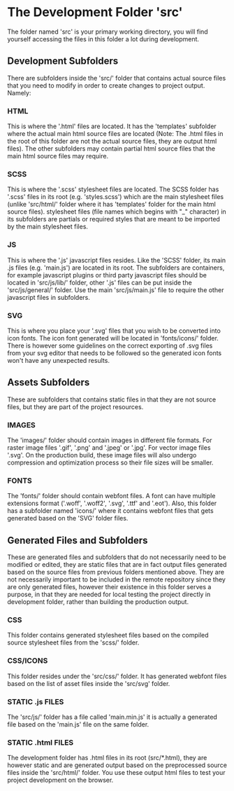 # The Development Folder 'src'

The folder named 'src' is your primary working directory, you will find yourself accessing the files in this folder a lot during development.

## Development Subfolders

There are subfolders inside the 'src/' folder that contains actual source files that you need to modify in order to create changes to project output. Namely:

### HTML

This is where the '.html' files are located. It has the 'templates' subfolder where the actual main html source files are located (Note: The .html files in the root of this folder are not the actual source files, they are output html files). The other subfolders may contain partial html source files that the main html source files may require.

### SCSS

This is where the '.scss' stylesheet files are located. The SCSS folder has '.scss' files in its root (e.g. 'styles.scss') which are the main stylesheet files (unlike 'src/html/' folder where it has 'templates' folder for the main html source files). stylesheet files (file names which begins with "_" character) in its subfolders are partials or required styles that are meant to be imported by the main stylesheet files.

### JS

This is where the '.js' javascript files resides. Like the 'SCSS' folder, its main .js files (e.g. 'main.js') are located in its root. The subfolders are containers, for example javascript plugins or third party javascript files should be located in 'src/js/lib/' folder, other '.js' files can be put inside the 'src/js/general/' folder. Use the main 'src/js/main.js' file to require the other javascript files in subfolders.

### SVG

This is where you place your '.svg' files that you wish to be converted into icon fonts. The icon font generated will be located in 'fonts/icons/' folder. There is however some guidelines on the correct exporting of .svg files from your svg editor that needs to be followed so the generated icon fonts won't have any unexpected results.


## Assets Subfolders

These are subfolders that contains static files in that they are not source files, but they are part of the project resources.

### IMAGES

The 'images/' folder should contain images in different file formats. For raster image files '.gif', '.png' and '.jpeg' or '.jpg'. For vector image files '.svg'. On the production build, these image files will also undergo compression and optimization process so their file sizes will be smaller.

### FONTS

The 'fonts/' folder should contain webfont files. A font can have multiple extensions format ('.woff', '.woff2', '.svg', '.ttf' and '.eot'). Also, this folder has a subfolder named 'icons/' where it contains webfont files that gets generated based on the 'SVG' folder files.

## Generated Files and Subfolders

These are generated files and subfolders that do not necessarily need to be modified or edited, they are static files that are in fact output files generated based on the source files from previous folders mentioned above. They are not necessarily important to be included in the remote repository since they are only generated files, however their existence in this folder serves a purpose, in that they are needed for local testing the project directly in development folder, rather than building the production output.

### CSS

This folder contains generated stylesheet files based on the compiled source stylesheet files from the 'scss/' folder.

### CSS/ICONS

This folder resides under the 'src/css/' folder. It has generated webfont files based on the list of asset files inside the 'src/svg' folder.

### STATIC .js FILES

The 'src/js/' folder has a file called 'main.min.js' it is actually a generated file based on the 'main.js' file on the same folder.

### STATIC .html FILES

The development folder has .html files in its root (src/*.html), they are however static and are generated output based on the preprocessed source files inside the 'src/html/' folder. You use these output html files to test your project development on the browser.
